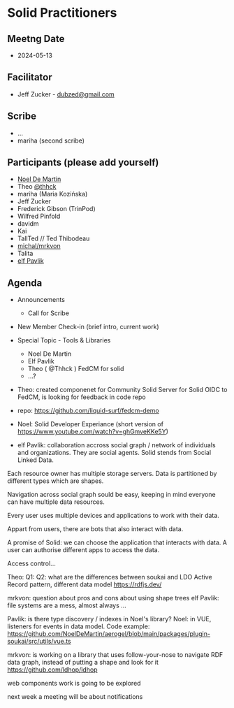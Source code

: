 # Solid Practitioners

## Meetng Date
* 2024-05-13

## Facilitator 
* Jeff Zucker - dubzed@gmail.com

## Scribe
* ...
* mariha (second scribe)

## Participants (please add yourself)

* [Noel De Martin](https://noeldemartin.com)
* Theo [@thhck](https://github.com/thhck)
* mariha (Maria Kozińska)
* Jeff Zucker
* Frederick Gibson (TrinPod)
* Wilfred Pinfold
* davidm
* Kai
* TallTed // Ted Thibodeau 
* [michal/mrkvon](https://id.mrkvon.org)
* Talita
* [elf Pavlik](https://elf-pavlik.hackers4peace.net)


## Agenda

* Announcements
    * Call for Scribe

* New Member Check-in (brief intro, current work)  

* Special Topic - Tools & Libraries

    * Noel De Martin
    * Elf Pavlik
    * Theo ( @Thhck ) FedCM for solid
    * ...?

* Theo: created componenet for Community Solid Server for Solid OIDC to FedCM, is looking for feedback in code repo
 - repo: https://github.com/liquid-surf/fedcm-demo

* Noel: Solid Developer Experiance (short version of https://www.youtube.com/watch?v=ghGmveKKe5Y)

* elf Pavlik: collaboration accross social graph / network of individuals and organizations. They are social agents. Solid stends from Social Linked Data. 

Each resource owner has multiple storage servers. Data is partitioned by different types which are shapes.

Navigation across social graph sould be easy, keeping in mind everyone can have multiple data resources.

Every user uses multiple devices and applications to work with their data.

Appart from users, there are bots that also interact with data.

A promise of Solid: we can choose the application that interacts with data. A user can authorise different apps to access the data. 

Access control...

Theo:
Q1:
Q2: what are the differences between soukai and LDO
    Active Record pattern, different data model
    https://rdfjs.dev/

mrkvon: question about pros and cons about using shape trees
elf Pavlik: file systems are a mess, almost always
...

Pavlik: is there type discovery / indexes in Noel's library?
Noel: in VUE, listeners for events in data model. Code example: https://github.com/NoelDeMartin/aerogel/blob/main/packages/plugin-soukai/src/utils/vue.ts

mrkvon: is working on a library that uses follow-your-nose to navigate RDF data graph, instead of putting a shape and look for it
https://github.com/ldhop/ldhop

web components work is going to be explored 

next week a meeting will be about notifications
